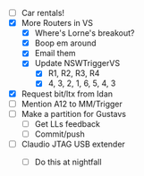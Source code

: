 - [ ] Car rentals!
- [x] More Routers in VS
  - [x] Where's Lorne's breakout?
  - [x] Boop em around
  - [x] Email them
  - [x] Update NSWTriggerVS
    - [x] R1, R2, R3, R4
    - [x] 4, 3, 2, 1, 6, 5, 4, 3
- [x] Request bit/ltx from Idan
- [ ] Mention A12 to MM/Trigger
- [ ] Make a partition for Gustavs
  - [ ] Get LLs feedback
  - [ ] Commit/push
- [ ] Claudio JTAG USB extender
  - [ ] Do this at nightfall
  
